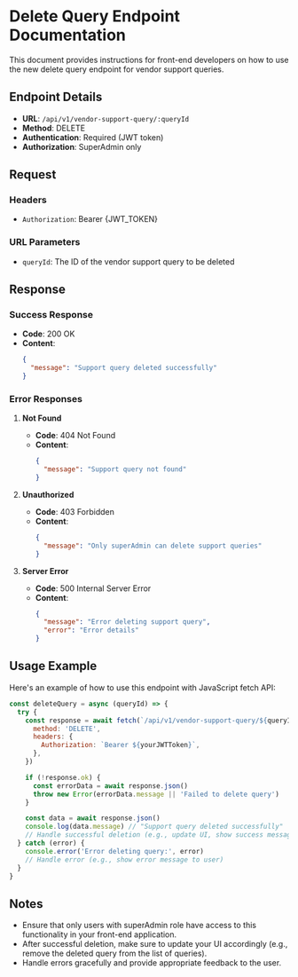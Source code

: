 # Delete Query Endpoint Documentation

This document provides instructions for front-end developers on how to use the new delete query endpoint for vendor support queries.

## Endpoint Details

- **URL**: `/api/v1/vendor-support-query/:queryId`
- **Method**: DELETE
- **Authentication**: Required (JWT token)
- **Authorization**: SuperAdmin only

## Request

### Headers

- `Authorization`: Bearer {JWT_TOKEN}

### URL Parameters

- `queryId`: The ID of the vendor support query to be deleted

## Response

### Success Response

- **Code**: 200 OK
- **Content**:
  ```json
  {
    "message": "Support query deleted successfully"
  }
  ```

### Error Responses

1. **Not Found**

   - **Code**: 404 Not Found
   - **Content**:
     ```json
     {
       "message": "Support query not found"
     }
     ```

2. **Unauthorized**

   - **Code**: 403 Forbidden
   - **Content**:
     ```json
     {
       "message": "Only superAdmin can delete support queries"
     }
     ```

3. **Server Error**
   - **Code**: 500 Internal Server Error
   - **Content**:
     ```json
     {
       "message": "Error deleting support query",
       "error": "Error details"
     }
     ```

## Usage Example

Here's an example of how to use this endpoint with JavaScript fetch API:

```javascript
const deleteQuery = async (queryId) => {
  try {
    const response = await fetch(`/api/v1/vendor-support-query/${queryId}`, {
      method: 'DELETE',
      headers: {
        Authorization: `Bearer ${yourJWTToken}`,
      },
    })

    if (!response.ok) {
      const errorData = await response.json()
      throw new Error(errorData.message || 'Failed to delete query')
    }

    const data = await response.json()
    console.log(data.message) // "Support query deleted successfully"
    // Handle successful deletion (e.g., update UI, show success message)
  } catch (error) {
    console.error('Error deleting query:', error)
    // Handle error (e.g., show error message to user)
  }
}
```

## Notes

- Ensure that only users with superAdmin role have access to this functionality in your front-end application.
- After successful deletion, make sure to update your UI accordingly (e.g., remove the deleted query from the list of queries).
- Handle errors gracefully and provide appropriate feedback to the user.
